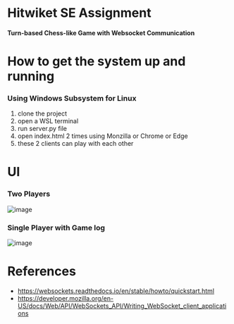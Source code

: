 # Hitwiket SE Assignment
#### Turn-based Chess-like Game with Websocket Communication

# How to get the system up and running
### Using Windows Subsystem for Linux
1. clone the project
2. open a WSL terminal
3. run server.py file
4. open index.html 2 times using Monzilla or Chrome or Edge
5. these 2 clients can play with each other

# UI
### Two Players
![image](https://github.com/user-attachments/assets/152c5d60-c654-4502-a41e-c23eab8b3d93)

### Single Player with Game log
![image](https://github.com/user-attachments/assets/22f811ea-bf1f-44ea-9037-09ec877e7d0e)


# References
* https://websockets.readthedocs.io/en/stable/howto/quickstart.html
* https://developer.mozilla.org/en-US/docs/Web/API/WebSockets_API/Writing_WebSocket_client_applications
